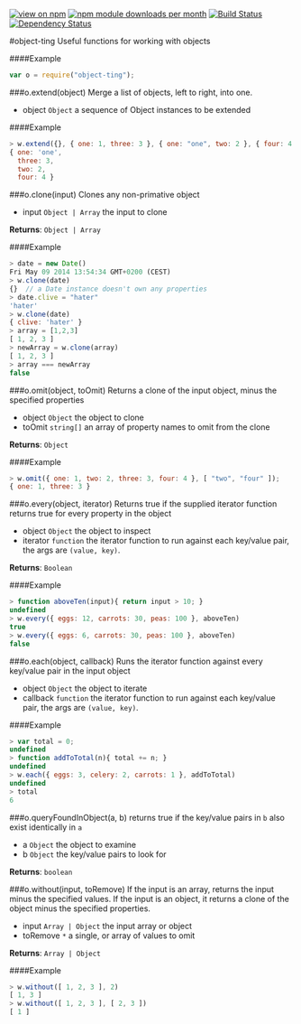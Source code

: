 [![view on npm](http://img.shields.io/npm/v/object-ting.svg)](https://www.npmjs.org/package/object-ting)
[![npm module downloads per month](http://img.shields.io/npm/dm/object-ting.svg)](https://www.npmjs.org/package/object-ting)
[![Build Status](https://travis-ci.org/75lb/object-ting.svg?branch=master)](https://travis-ci.org/75lb/object-ting)
[![Dependency Status](https://david-dm.org/75lb/object-ting.svg)](https://david-dm.org/75lb/object-ting)


#object-ting
Useful functions for working with objects

####Example
```js
var o = require("object-ting");
```









<a name="module_object-ting.extend"></a>
###o.extend(object)
Merge a list of objects, left to right, into one.


- object `Object` a sequence of Object instances to be extended  




####Example
```js
> w.extend({}, { one: 1, three: 3 }, { one: "one", two: 2 }, { four: 4 });
{ one: 'one',
  three: 3,
  two: 2,
  four: 4 }
```



<a name="module_object-ting.clone"></a>
###o.clone(input)
Clones any non-primative object


- input `Object | Array` the input to clone  


**Returns**: `Object | Array`

####Example
```js
> date = new Date()
Fri May 09 2014 13:54:34 GMT+0200 (CEST)
> w.clone(date)
{}  // a Date instance doesn't own any properties
> date.clive = "hater"
'hater'
> w.clone(date)
{ clive: 'hater' }
> array = [1,2,3]
[ 1, 2, 3 ]
> newArray = w.clone(array)
[ 1, 2, 3 ]
> array === newArray
false
```



<a name="module_object-ting.omit"></a>
###o.omit(object, toOmit)
Returns a clone of the input object, minus the specified properties


- object `Object` the object to clone  
- toOmit `string[]` an array of property names to omit from the clone  


**Returns**: `Object`

####Example
```js
> w.omit({ one: 1, two: 2, three: 3, four: 4 }, [ "two", "four" ]);
{ one: 1, three: 3 }
```



<a name="module_object-ting.every"></a>
###o.every(object, iterator)
Returns true if the supplied iterator function returns true for every property in the object


- object `Object` the object to inspect  
- iterator `function` the iterator function to run against each key/value pair, the args are `(value, key)`.  


**Returns**: `Boolean`

####Example
```js
> function aboveTen(input){ return input > 10; }
undefined
> w.every({ eggs: 12, carrots: 30, peas: 100 }, aboveTen)
true
> w.every({ eggs: 6, carrots: 30, peas: 100 }, aboveTen)
false
```



<a name="module_object-ting.each"></a>
###o.each(object, callback)
Runs the iterator function against every key/value pair in the input object


- object `Object` the object to iterate  
- callback `function` the iterator function to run against each key/value pair, the args are `(value, key)`.  




####Example
```js
> var total = 0;
undefined
> function addToTotal(n){ total += n; }
undefined
> w.each({ eggs: 3, celery: 2, carrots: 1 }, addToTotal)
undefined
> total
6
```



<a name="module_object-ting.queryFoundInObject"></a>
###o.queryFoundInObject(a, b)
returns true if the key/value pairs in `b` also exist identically in `a`


- a `Object` the object to examine  
- b `Object` the key/value pairs to look for  


**Returns**: `boolean`




<a name="module_object-ting.without"></a>
###o.without(input, toRemove)
If the input is an array, returns the input minus the specified values.
If the input is an object, it returns a clone of the object minus the specified properties.


- input `Array | Object` the input array or object  
- toRemove `*` a single, or array of values to omit  


**Returns**: `Array | Object`

####Example
```js
> w.without([ 1, 2, 3 ], 2)
[ 1, 3 ]
> w.without([ 1, 2, 3 ], [ 2, 3 ])
[ 1 ]
```









